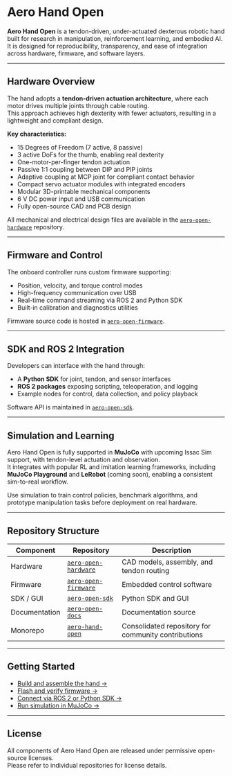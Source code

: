 # Aero Hand Open

**Aero Hand Open** is a tendon-driven, under-actuated dexterous robotic hand built for research in manipulation, reinforcement learning, and embodied AI.  
It is designed for reproducibility, transparency, and ease of integration across hardware, firmware, and software layers.

---

## Hardware Overview

The hand adopts a **tendon-driven actuation architecture**, where each motor drives multiple joints through cable routing.  
This approach achieves high dexterity with fewer actuators, resulting in a lightweight and compliant design.

**Key characteristics:**
- 15 Degrees of Freedom (7 active, 8 passive)
- 3 active DoFs for the thumb, enabling real dexterity
- One-motor-per-finger tendon actuation
- Passive 1:1 coupling between DIP and PIP joints
- Adaptive coupling at MCP joint for compliant contact behavior
- Compact servo actuator modules with integrated encoders
- Modular 3D-printable mechanical components
- 6 V DC power input and USB communication
- Fully open-source CAD and PCB design

All mechanical and electrical design files are available in the [`aero-open-hardware`](https://github.com/TetherIA/aero-open-hardware) repository.

---

## Firmware and Control

The onboard controller runs custom firmware supporting:
- Position, velocity, and torque control modes
- High-frequency communication over USB
- Real-time command streaming via ROS 2 and Python SDK
- Built-in calibration and diagnostics utilities

Firmware source code is hosted in [`aero-open-firmware`](https://github.com/TetherIA/aero-open-firmware).

---

## SDK and ROS 2 Integration

Developers can interface with the hand through:
- A **Python SDK** for joint, tendon, and sensor interfaces
- **ROS 2 packages** exposing scripting, teleoperation, and logging
- Example nodes for control, data collection, and policy playback

Software API is maintained in [`aero-open-sdk`](https://github.com/TetherIA/aero-open-sdk).

---

## Simulation and Learning

Aero Hand Open is fully supported in **MuJoCo** with upcoming Issac Sim support, with tendon-level actuation and observation.  
It integrates with popular RL and imitation learning frameworks, including **MuJoCo Playground** and **LeRobot** (coming soon), enabling a consistent sim-to-real workflow.

Use simulation to train control policies, benchmark algorithms, and prototype manipulation tasks before deployment on real hardware.

---

## Repository Structure

| Component | Repository | Description |
|------------|-------------|-------------|
| Hardware | [`aero-open-hardware`](https://github.com/TetherIA/aero-open-hardware) | CAD models, assembly, and tendon routing |
| Firmware | [`aero-open-firmware`](https://github.com/TetherIA/aero-open-firmware) | Embedded control software |
| SDK / GUI | [`aero-open-sdk`](https://github.com/TetherIA/aero-open-sdk) | Python SDK and GUI |
| Documentation | [`aero-open-docs`](https://github.com/TetherIA/aero-open-docs) | Documentation source |
| Monorepo | [`aero-hand-open`](https://github.com/TetherIA/aero-hand-open) | Consolidated repository for community contributions |

---

## Getting Started

- [Build and assemble the hand →](./assembly.md)  
- [Flash and verify firmware →](./firmware.md)  
- [Connect via ROS 2 or Python SDK →](./sdk.md)  
- [Run simulation in MuJoCo →](./hand_sim.md)

---

## License

All components of Aero Hand Open are released under permissive open-source licenses.  
Please refer to individual repositories for license details.
